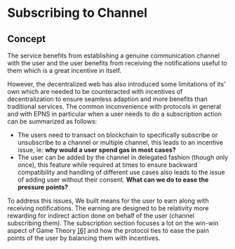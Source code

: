 # Subscribing to Channel

## Concept

The service benefits from establishing a genuine communication channel with the user and the user benefits from receiving the  notifications useful to them which is a great incentive in itself.

However, the decentralized web has also introduced some limitations of its' own which are needed to be counteracted with incentives of decentralization to ensure seamless adaption and more benefits than traditional services. The common inconvenience with protocols in general and with EPNS in particular when a user needs to do a subscription action can be summarized as follows:

* The users need to transact on blockchain to specifically subscribe or unsubscribe to a channel or multiple channel, this leads to an incentive issue, ie: **why would a user spend gas in most cases?**
* The user can be added by the channel in delegated fashion \(though only once\), this feature while required at times to ensure backward compatibility and handling of different use cases also leads to the issue of adding user without their consent. **What can we do to ease the pressure points?**

To address this issues, We built means for the user to earn along with receiving notifications. The earning are designed to be relativity more rewarding for indirect action done on behalf of the user \(channel subscribing them\). The subscription section focuses a lot on the win-win aspect of Game Theory [\[6\]](../../../references.md) and how the protocol ties to ease the pain points of the user by balancing them with incentives.

